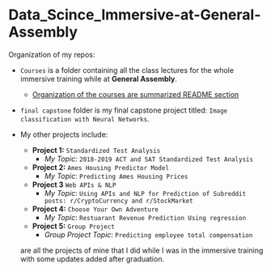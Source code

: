 # Data_Scince_Immersive-at-General-Assembly
Organization of my repos:
* `Courses` is a folder containing all the class lectures for the whole immersive training while at **General Assembly**.
  * [Organization of the courses are summarized README section](https://github.com/sthirpa/Data_Scince_Immersive-at-General-Assembly/tree/Hirpa/Class-Notes)
* `final capstone` folder is my final capstone project titled: `Image classification with Neural Networks`.
* My other projects include:
  * **Project 1:** `Standardized Test Analysis`
    * *My Topic:* `2018-2019 ACT and SAT Standardized Test Analysis`
  * **Project 2:** `Ames Housing Predictor Model`
    * *My Topic*: `Predicting Ames Housing Prices`
  * **Project 3** `Web APIs & NLP`
    * *My Topic*: `Using APIs and NLP for Prediction of Subreddit posts: r/CryptoCurrency and r/StockMarket`
  * **Project 4:** `Choose Your Own Adventure`
    * *My Topic*: `Restuarant Revenue Prediction Using regression`
  * **Project 5:** `Group Project`
    * *Group Project Topic*: `Predicting employee total compensation`

  are all the projects of mine that I did while I was in the immersive training with some updates added after graduation.

